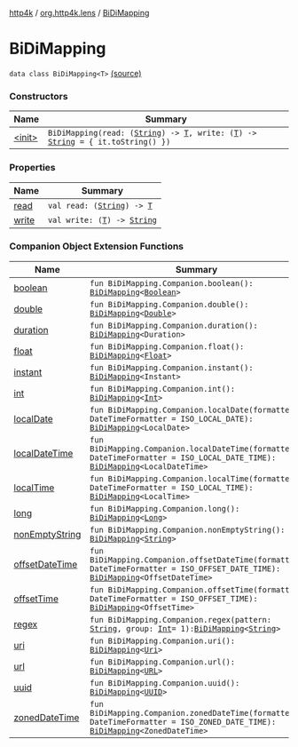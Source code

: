 [http4k](../../index.md) / [org.http4k.lens](../index.md) / [BiDiMapping](./index.md)

# BiDiMapping

`data class BiDiMapping<T>` [(source)](https://github.com/http4k/http4k/blob/master/http4k-core/src/main/kotlin/org/http4k/lens/BiDiMapping.kt#L23)

### Constructors

| Name | Summary |
|---|---|
| [&lt;init&gt;](-init-.md) | `BiDiMapping(read: (`[`String`](https://kotlinlang.org/api/latest/jvm/stdlib/kotlin/-string/index.html)`) -> `[`T`](index.md#T)`, write: (`[`T`](index.md#T)`) -> `[`String`](https://kotlinlang.org/api/latest/jvm/stdlib/kotlin/-string/index.html)` = { it.toString() })` |

### Properties

| Name | Summary |
|---|---|
| [read](read.md) | `val read: (`[`String`](https://kotlinlang.org/api/latest/jvm/stdlib/kotlin/-string/index.html)`) -> `[`T`](index.md#T) |
| [write](write.md) | `val write: (`[`T`](index.md#T)`) -> `[`String`](https://kotlinlang.org/api/latest/jvm/stdlib/kotlin/-string/index.html) |

### Companion Object Extension Functions

| Name | Summary |
|---|---|
| [boolean](../boolean.md) | `fun BiDiMapping.Companion.boolean(): `[`BiDiMapping`](./index.md)`<`[`Boolean`](https://kotlinlang.org/api/latest/jvm/stdlib/kotlin/-boolean/index.html)`>` |
| [double](../double.md) | `fun BiDiMapping.Companion.double(): `[`BiDiMapping`](./index.md)`<`[`Double`](https://kotlinlang.org/api/latest/jvm/stdlib/kotlin/-double/index.html)`>` |
| [duration](../duration.md) | `fun BiDiMapping.Companion.duration(): `[`BiDiMapping`](./index.md)`<Duration>` |
| [float](../float.md) | `fun BiDiMapping.Companion.float(): `[`BiDiMapping`](./index.md)`<`[`Float`](https://kotlinlang.org/api/latest/jvm/stdlib/kotlin/-float/index.html)`>` |
| [instant](../instant.md) | `fun BiDiMapping.Companion.instant(): `[`BiDiMapping`](./index.md)`<Instant>` |
| [int](../int.md) | `fun BiDiMapping.Companion.int(): `[`BiDiMapping`](./index.md)`<`[`Int`](https://kotlinlang.org/api/latest/jvm/stdlib/kotlin/-int/index.html)`>` |
| [localDate](../local-date.md) | `fun BiDiMapping.Companion.localDate(formatter: DateTimeFormatter = ISO_LOCAL_DATE): `[`BiDiMapping`](./index.md)`<LocalDate>` |
| [localDateTime](../local-date-time.md) | `fun BiDiMapping.Companion.localDateTime(formatter: DateTimeFormatter = ISO_LOCAL_DATE_TIME): `[`BiDiMapping`](./index.md)`<LocalDateTime>` |
| [localTime](../local-time.md) | `fun BiDiMapping.Companion.localTime(formatter: DateTimeFormatter = ISO_LOCAL_TIME): `[`BiDiMapping`](./index.md)`<LocalTime>` |
| [long](../long.md) | `fun BiDiMapping.Companion.long(): `[`BiDiMapping`](./index.md)`<`[`Long`](https://kotlinlang.org/api/latest/jvm/stdlib/kotlin/-long/index.html)`>` |
| [nonEmptyString](../non-empty-string.md) | `fun BiDiMapping.Companion.nonEmptyString(): `[`BiDiMapping`](./index.md)`<`[`String`](https://kotlinlang.org/api/latest/jvm/stdlib/kotlin/-string/index.html)`>` |
| [offsetDateTime](../offset-date-time.md) | `fun BiDiMapping.Companion.offsetDateTime(formatter: DateTimeFormatter = ISO_OFFSET_DATE_TIME): `[`BiDiMapping`](./index.md)`<OffsetDateTime>` |
| [offsetTime](../offset-time.md) | `fun BiDiMapping.Companion.offsetTime(formatter: DateTimeFormatter = ISO_OFFSET_TIME): `[`BiDiMapping`](./index.md)`<OffsetTime>` |
| [regex](../regex.md) | `fun BiDiMapping.Companion.regex(pattern: `[`String`](https://kotlinlang.org/api/latest/jvm/stdlib/kotlin/-string/index.html)`, group: `[`Int`](https://kotlinlang.org/api/latest/jvm/stdlib/kotlin/-int/index.html)` = 1): `[`BiDiMapping`](./index.md)`<`[`String`](https://kotlinlang.org/api/latest/jvm/stdlib/kotlin/-string/index.html)`>` |
| [uri](../uri.md) | `fun BiDiMapping.Companion.uri(): `[`BiDiMapping`](./index.md)`<`[`Uri`](../../org.http4k.core/-uri/index.md)`>` |
| [url](../url.md) | `fun BiDiMapping.Companion.url(): `[`BiDiMapping`](./index.md)`<`[`URL`](http://docs.oracle.com/javase/6/docs/api/java/net/URL.html)`>` |
| [uuid](../uuid.md) | `fun BiDiMapping.Companion.uuid(): `[`BiDiMapping`](./index.md)`<`[`UUID`](http://docs.oracle.com/javase/6/docs/api/java/util/UUID.html)`>` |
| [zonedDateTime](../zoned-date-time.md) | `fun BiDiMapping.Companion.zonedDateTime(formatter: DateTimeFormatter = ISO_ZONED_DATE_TIME): `[`BiDiMapping`](./index.md)`<ZonedDateTime>` |
